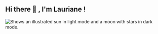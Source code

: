## Hi there 👋 , I'm Lauriane !

<!--
**LaurianeMD/LaurianeMD** is a ✨ _special_ ✨ repository because its `README.md` (this file) appears on your GitHub profile.

Here are some ideas to get you started:

- 🔭 I’m currently working on ...
- 🌱 I’m currently learning ...
- 👯 I’m looking to collaborate on ...
- 🤔 I’m looking for help with ...
- 💬 Ask me about ...
- 📫 How to reach me: ...
- 😄 Pronouns: ...
- ⚡ Fun fact: ...
-->

<picture>
  <source media="(prefers-color-scheme: dark)" srcset="https://i.pinimg.com/736x/6f/ca/66/6fca66963014240f9972f7b656009ad4.jpg">
  <source media="(prefers-color-scheme: light)" srcset="https://i.pinimg.com/736x/6f/ca/66/6fca66963014240f9972f7b656009ad4.jpg">
  <img alt="Shows an illustrated sun in light mode and a moon with stars in dark mode." src="https://user-images.githubusercontent.com/25423296/163456779-a8556205-d0a5-45e2-ac17-42d089e3c3f8.png">
</picture>
